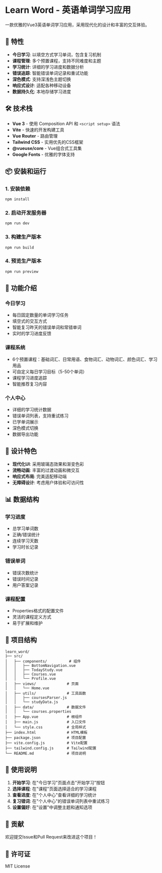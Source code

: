 # Learn Word - 英语单词学习应用

一款优雅的Vue3英语单词学习应用，采用现代化的设计和丰富的交互体验。

## 🌟 特性

- **今日学习**: 以填空方式学习单词，包含复习机制
- **课程管理**: 多个预置课程，支持不同难度和主题
- **学习统计**: 详细的学习进度和数据分析
- **错误追踪**: 智能错误单词记录和重试功能
- **深色模式**: 支持深浅色主题切换
- **响应式设计**: 适配各种移动设备
- **数据持久化**: 本地存储学习进度

## 🛠 技术栈

- **Vue 3** - 使用 Composition API 和 `<script setup>` 语法
- **Vite** - 快速的开发构建工具
- **Vue Router** - 路由管理
- **Tailwind CSS** - 实用优先的CSS框架
- **@vueuse/core** - Vue组合式工具集
- **Google Fonts** - 优雅的字体支持

## 📦 安装和运行

### 1. 安装依赖

```bash
npm install
```

### 2. 启动开发服务器

```bash
npm run dev
```

### 3. 构建生产版本

```bash
npm run build
```

### 4. 预览生产版本

```bash
npm run preview
```

## 📱 功能介绍

### 今日学习
- 每日固定数量的单词学习任务
- 填空式的交互方式
- 智能复习昨天的错误单词和常错单词
- 实时的学习进度反馈

### 课程系统
- 6个预置课程：基础词汇、日常用语、食物词汇、动物词汇、颜色词汇、学习用品
- 可自定义每日学习目标（5-50个单词）
- 课程学习进度追踪
- 智能推荐复习内容

### 个人中心
- 详细的学习统计数据
- 错误单词列表，支持重试练习
- 已学单词展示
- 深色模式切换
- 数据导出功能

## 🎨 设计特色

- **现代化UI**: 采用玻璃态效果和渐变色彩
- **流畅动画**: 丰富的过渡动画和微交互
- **响应式布局**: 完美适配移动端
- **无障碍设计**: 考虑用户体验和可访问性

## 📊 数据结构

### 学习进度
- 总学习单词数
- 正确/错误统计
- 连续学习天数
- 学习时长记录

### 错误单词
- 错误次数统计
- 错误时间记录
- 用户答案记录

### 课程配置
- Properties格式的配置文件
- 灵活的课程定义方式
- 易于扩展和维护

## 🔧 项目结构

```
learn_word/
├── src/
│   ├── components/          # 组件
│   │   ├── BottomNavigation.vue
│   │   ├── TodayStudy.vue
│   │   ├── Courses.vue
│   │   └── Profile.vue
│   ├── views/              # 页面
│   │   └── Home.vue
│   ├── utils/              # 工具函数
│   │   ├── coursesParser.js
│   │   └── studyData.js
│   ├── data/               # 数据文件
│   │   └── courses.properties
│   ├── App.vue             # 根组件
│   ├── main.js             # 入口文件
│   └── style.css           # 全局样式
├── index.html              # HTML模板
├── package.json            # 项目配置
├── vite.config.js          # Vite配置
├── tailwind.config.js      # Tailwind配置
└── README.md               # 项目说明
```

## 🎯 使用说明

1. **开始学习**: 在"今日学习"页面点击"开始学习"按钮
2. **选择课程**: 在"课程"页面选择适合的学习课程
3. **查看进度**: 在"个人中心"查看详细的学习统计
4. **复习错词**: 在"个人中心"的错误单词列表中重试练习
5. **设置偏好**: 在"设置"中调整主题和通知选项

## 🤝 贡献

欢迎提交Issue和Pull Request来改进这个项目！

## 📄 许可证

MIT License